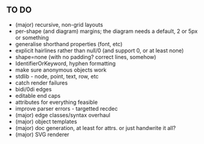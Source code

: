 TO DO
-----

* (major) recursive, non-grid layouts
* per-shape (and diagram) margins; the diagram needs a default, 2 or 5px or something
* generalise shorthand properties (font, etc)
* explicit hairlines rather than null/0 (and support 0, or at least none)
* shape=none (with no padding? correct lines, somehow)
* IdentifierOrKeyword, hyphen formatting
* make sure anonymous objects work
* stdlib - node, point, text, row, etc
* catch render failures
* bidi/0di edges
* editable end caps
* attributes for everything feasible
* improve parser errors - targetted recdec
* (major) edge classes/syntax overhaul
* (major) object templates
* (major) doc generation, at least for attrs. or just handwrite it all?
* (major) SVG renderer